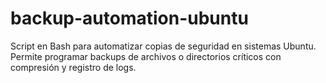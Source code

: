 # backup-automation-ubuntu
Script en Bash para automatizar copias de seguridad en sistemas Ubuntu. Permite programar backups de archivos o directorios críticos con compresión y registro de logs.
